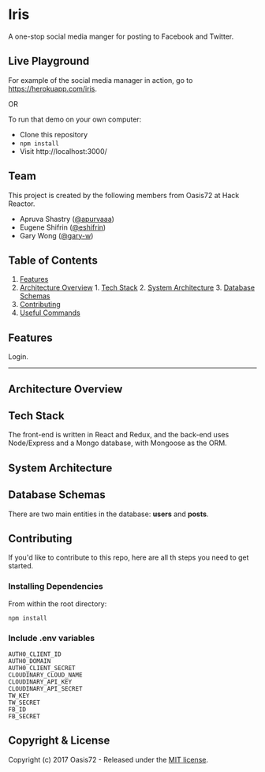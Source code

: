 # Iris
A one-stop social media manger for posting to Facebook and Twitter.

## Live Playground

For example of the social media manager in action, go to https://herokuapp.com/iris.

OR

To run that demo on your own computer:

- Clone this repository
- `npm install`
- Visit http://localhost:3000/

## Team

This project is created by the following members from Oasis72 at Hack Reactor.
  - Apruva Shastry ([@apurvaaa](https://github.com/apurvaaa))
  - Eugene Shifrin ([@eshifrin](https://github.com/eshifrin))
  - Gary Wong ([@gary-w](https://github.com/gary-w))

## Table of Contents

  1. [Features](#features)
  2. [Architecture Overview](#architecture-overview)
    1. [Tech Stack](#tech-stack)
    2. [System Architecture](#system-architecture)
    3. [Database Schemas](#database-schemas)
  3. [Contributing](#contributing)
  4. [Useful Commands](#useful-commands)

## Features

Login.

* **

## Architecture Overview

## Tech Stack

The front-end is written in React and Redux, and the back-end uses Node/Express and a Mongo database, with Mongoose as the ORM.

## System Architecture

## Database Schemas

There are two main entities in the database: **users** and **posts**.

## Contributing

If you'd like to contribute to this repo, here are all th steps you need to get started.

### Installing Dependencies

From within the root directory:

```
npm install
```

### Include .env variables
```
AUTH0_CLIENT_ID
AUTH0_DOMAIN
AUTH0_CLIENT_SECRET
CLOUDINARY_CLOUD_NAME
CLOUDINARY_API_KEY
CLOUDINARY_API_SECRET
TW_KEY
TW_SECRET
FB_ID
FB_SECRET
```

## Copyright & License 

Copyright (c) 2017 Oasis72 - Released under the [MIT license](LICENSE).
